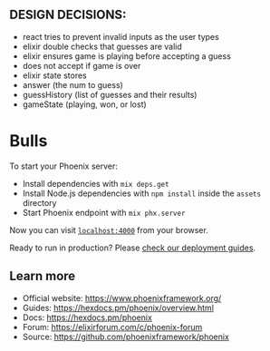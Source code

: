 ## DESIGN DECISIONS:

 - react tries to prevent invalid inputs as the user types
 - elixir double checks that guesses are valid
 - elixir ensures game is playing before accepting a guess 
  - does not accept if game is over
 - elixir state stores
  - answer (the num to guess)
  - guessHistory (list of guesses and their results)
  - gameState (playing, won, or lost)


# Bulls

To start your Phoenix server:

  * Install dependencies with `mix deps.get`
  * Install Node.js dependencies with `npm install` inside the `assets` directory
  * Start Phoenix endpoint with `mix phx.server`

Now you can visit [`localhost:4000`](http://localhost:4000) from your browser.

Ready to run in production? Please [check our deployment guides](https://hexdocs.pm/phoenix/deployment.html).

## Learn more

  * Official website: https://www.phoenixframework.org/
  * Guides: https://hexdocs.pm/phoenix/overview.html
  * Docs: https://hexdocs.pm/phoenix
  * Forum: https://elixirforum.com/c/phoenix-forum
  * Source: https://github.com/phoenixframework/phoenix
